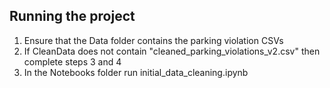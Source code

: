 ## Running the project
1. Ensure that the Data folder contains the parking violation CSVs
2. If CleanData does not contain "cleaned_parking_violations_v2.csv" then complete steps 3 and 4
3. In the Notebooks folder run initial_data_cleaning.ipynb

